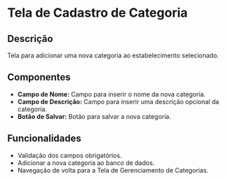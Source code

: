 # Tela de Cadastro de Categoria

## Descrição
Tela para adicionar uma nova categoria ao estabelecimento selecionado.

## Componentes
- **Campo de Nome:** Campo para inserir o nome da nova categoria.
- **Campo de Descrição:** Campo para inserir uma descrição opcional da categoria.
- **Botão de Salvar:** Botão para salvar a nova categoria.

## Funcionalidades
- Validação dos campos obrigatórios.
- Adicionar a nova categoria ao banco de dados.
- Navegação de volta para a Tela de Gerenciamento de Categorias.
